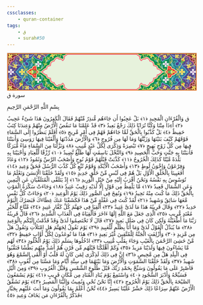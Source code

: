 ```yaml
---
cssclasses:
    - quran-container
tags:
    - ق
    - surah#50
---
```

<div class="quran-container">
<span class="second-border"></span>
<span class="border"></span>
<div class="head-container">
<img src="https://raw.githubusercontent.com/LORDyyyyy/obsidian-the_quran_vault/main/The%20Quran%20Vault/src/webview/surah_head.png" height=100>
<div class="surah-name">
<span class="surah-name-fnt">سورة ق</span>
</div>
</div>
<div class="quran-content">
<div class="name-of-god"> <p> بِسْمِ اللَّهِ الرَّحْمَنِ الرَّحِيمِ </p></div>
<p>
<span class="sign" id="f1">ق وَالْقُرْءَانِ الْمَجِيدِ <span>﴿</span>١<span>﴾</span></span>
<span class="sign" id="f2">بَلْ عَجِبُوا أَن جَاءَهُم مُّنذِرٌ مِّنْهُمْ فَقَالَ الْكَفِرُونَ هَذَا شَىْءٌ عَجِيبٌ <span>﴿</span>٢<span>﴾</span></span>
<span class="sign" id="f3">أَءِذَا مِتْنَا وَكُنَّا تُرَابًا ذَلِكَ رَجْعٌ بَعِيدٌ <span>﴿</span>٣<span>﴾</span></span>
<span class="sign" id="f4">قَدْ عَلِمْنَا مَا تَنقُصُ الْأَرْضُ مِنْهُمْ وَعِندَنَا كِتَبٌ حَفِيظٌ <span>﴿</span>٤<span>﴾</span></span>
<span class="sign" id="f5">بَلْ كَذَّبُوا بِالْحَقِّ لَمَّا جَاءَهُمْ فَهُمْ فِى أَمْرٍ مَّرِيجٍ <span>﴿</span>٥<span>﴾</span></span>
<span class="sign" id="f6">أَفَلَمْ يَنظُرُوا إِلَى السَّمَاءِ فَوْقَهُمْ كَيْفَ بَنَيْنَهَا وَزَيَّنَّهَا وَمَا لَهَا مِن فُرُوجٍ <span>﴿</span>٦<span>﴾</span></span>
<span class="sign" id="f7">وَالْأَرْضَ مَدَدْنَهَا وَأَلْقَيْنَا فِيهَا رَوَسِىَ وَأَنبَتْنَا فِيهَا مِن كُلِّ زَوْجٍ بَهِيجٍ <span>﴿</span>٧<span>﴾</span></span>
<span class="sign" id="f8">تَبْصِرَةً وَذِكْرَى لِكُلِّ عَبْدٍ مُّنِيبٍ <span>﴿</span>٨<span>﴾</span></span>
<span class="sign" id="f9">وَنَزَّلْنَا مِنَ السَّمَاءِ مَاءً مُّبَرَكًا فَأَنبَتْنَا بِهِ جَنَّتٍ وَحَبَّ الْحَصِيدِ <span>﴿</span>٩<span>﴾</span></span>
<span class="sign" id="f10">وَالنَّخْلَ بَاسِقَتٍ لَّهَا طَلْعٌ نَّضِيدٌ <span>﴿</span>١۰<span>﴾</span></span>
<span class="sign" id="f11">رِّزْقًا لِّلْعِبَادِ وَأَحْيَيْنَا بِهِ بَلْدَةً مَّيْتًا كَذَلِكَ الْخُرُوجُ <span>﴿</span>١١<span>﴾</span></span>
<span class="sign" id="f12">كَذَّبَتْ قَبْلَهُمْ قَوْمُ نُوحٍ وَأَصْحَبُ الرَّسِّ وَثَمُودُ <span>﴿</span>١٢<span>﴾</span></span>
<span class="sign" id="f13">وَعَادٌ وَفِرْعَوْنُ وَإِخْوَنُ لُوطٍ <span>﴿</span>١٣<span>﴾</span></span>
<span class="sign" id="f14">وَأَصْحَبُ الْأَيْكَةِ وَقَوْمُ تُبَّعٍ كُلٌّ كَذَّبَ الرُّسُلَ فَحَقَّ وَعِيدِ <span>﴿</span>١٤<span>﴾</span></span>
<span class="sign" id="f15">أَفَعَيِينَا بِالْخَلْقِ الْأَوَّلِ بَلْ هُمْ فِى لَبْسٍ مِّنْ خَلْقٍ جَدِيدٍ <span>﴿</span>١٥<span>﴾</span></span>
<span class="sign" id="f16">وَلَقَدْ خَلَقْنَا الْإِنسَنَ وَنَعْلَمُ مَا تُوَسْوِسُ بِهِ نَفْسُهُ وَنَحْنُ أَقْرَبُ إِلَيْهِ مِنْ حَبْلِ الْوَرِيدِ <span>﴿</span>١٦<span>﴾</span></span>
<span class="sign" id="f17">إِذْ يَتَلَقَّى الْمُتَلَقِّيَانِ عَنِ الْيَمِينِ وَعَنِ الشِّمَالِ قَعِيدٌ <span>﴿</span>١٧<span>﴾</span></span>
<span class="sign" id="f18">مَّا يَلْفِظُ مِن قَوْلٍ إِلَّا لَدَيْهِ رَقِيبٌ عَتِيدٌ <span>﴿</span>١٨<span>﴾</span></span>
<span class="sign" id="f19">وَجَاءَتْ سَكْرَةُ الْمَوْتِ بِالْحَقِّ ذَلِكَ مَا كُنتَ مِنْهُ تَحِيدُ <span>﴿</span>١٩<span>﴾</span></span>
<span class="sign" id="f20">وَنُفِخَ فِى الصُّورِ ذَلِكَ يَوْمُ الْوَعِيدِ <span>﴿</span>٢۰<span>﴾</span></span>
<span class="sign" id="f21">وَجَاءَتْ كُلُّ نَفْسٍ مَّعَهَا سَائِقٌ وَشَهِيدٌ <span>﴿</span>٢١<span>﴾</span></span>
<span class="sign" id="f22">لَّقَدْ كُنتَ فِى غَفْلَةٍ مِّنْ هَذَا فَكَشَفْنَا عَنكَ غِطَاءَكَ فَبَصَرُكَ الْيَوْمَ حَدِيدٌ <span>﴿</span>٢٢<span>﴾</span></span>
<span class="sign" id="f23">وَقَالَ قَرِينُهُ هَذَا مَا لَدَىَّ عَتِيدٌ <span>﴿</span>٢٣<span>﴾</span></span>
<span class="sign" id="f24">أَلْقِيَا فِى جَهَنَّمَ كُلَّ كَفَّارٍ عَنِيدٍ <span>﴿</span>٢٤<span>﴾</span></span>
<span class="sign" id="f25">مَّنَّاعٍ لِّلْخَيْرِ مُعْتَدٍ مُّرِيبٍ <span>﴿</span>٢٥<span>﴾</span></span>
<span class="sign" id="f26">الَّذِى جَعَلَ مَعَ اللَّهِ إِلَهًا ءَاخَرَ فَأَلْقِيَاهُ فِى الْعَذَابِ الشَّدِيدِ <span>﴿</span>٢٦<span>﴾</span></span>
<span class="sign" id="f27">قَالَ قَرِينُهُ رَبَّنَا مَا أَطْغَيْتُهُ وَلَكِن كَانَ فِى ضَلَلٍ بَعِيدٍ <span>﴿</span>٢٧<span>﴾</span></span>
<span class="sign" id="f28">قَالَ لَا تَخْتَصِمُوا لَدَىَّ وَقَدْ قَدَّمْتُ إِلَيْكُم بِالْوَعِيدِ <span>﴿</span>٢٨<span>﴾</span></span>
<span class="sign" id="f29">مَا يُبَدَّلُ الْقَوْلُ لَدَىَّ وَمَا أَنَا بِظَلَّمٍ لِّلْعَبِيدِ <span>﴿</span>٢٩<span>﴾</span></span>
<span class="sign" id="f30">يَوْمَ نَقُولُ لِجَهَنَّمَ هَلِ امْتَلَأْتِ وَتَقُولُ هَلْ مِن مَّزِيدٍ <span>﴿</span>٣۰<span>﴾</span></span>
<span class="sign" id="f31">وَأُزْلِفَتِ الْجَنَّةُ لِلْمُتَّقِينَ غَيْرَ بَعِيدٍ <span>﴿</span>٣١<span>﴾</span></span>
<span class="sign" id="f32">هَذَا مَا تُوعَدُونَ لِكُلِّ أَوَّابٍ حَفِيظٍ <span>﴿</span>٣٢<span>﴾</span></span>
<span class="sign" id="f33">مَّنْ خَشِىَ الرَّحْمَنَ بِالْغَيْبِ وَجَاءَ بِقَلْبٍ مُّنِيبٍ <span>﴿</span>٣٣<span>﴾</span></span>
<span class="sign" id="f34">ادْخُلُوهَا بِسَلَمٍ ذَلِكَ يَوْمُ الْخُلُودِ <span>﴿</span>٣٤<span>﴾</span></span>
<span class="sign" id="f35">لَهُم مَّا يَشَاءُونَ فِيهَا وَلَدَيْنَا مَزِيدٌ <span>﴿</span>٣٥<span>﴾</span></span>
<span class="sign" id="f36">وَكَمْ أَهْلَكْنَا قَبْلَهُم مِّن قَرْنٍ هُمْ أَشَدُّ مِنْهُم بَطْشًا فَنَقَّبُوا فِى الْبِلَدِ هَلْ مِن مَّحِيصٍ <span>﴿</span>٣٦<span>﴾</span></span>
<span class="sign" id="f37">إِنَّ فِى ذَلِكَ لَذِكْرَى لِمَن كَانَ لَهُ قَلْبٌ أَوْ أَلْقَى السَّمْعَ وَهُوَ شَهِيدٌ <span>﴿</span>٣٧<span>﴾</span></span>
<span class="sign" id="f38">وَلَقَدْ خَلَقْنَا السَّمَوَتِ وَالْأَرْضَ وَمَا بَيْنَهُمَا فِى سِتَّةِ أَيَّامٍ وَمَا مَسَّنَا مِن لُّغُوبٍ <span>﴿</span>٣٨<span>﴾</span></span>
<span class="sign" id="f39">فَاصْبِرْ عَلَى مَا يَقُولُونَ وَسَبِّحْ بِحَمْدِ رَبِّكَ قَبْلَ طُلُوعِ الشَّمْسِ وَقَبْلَ الْغُرُوبِ <span>﴿</span>٣٩<span>﴾</span></span>
<span class="sign" id="f40">وَمِنَ الَّيْلِ فَسَبِّحْهُ وَأَدْبَرَ السُّجُودِ <span>﴿</span>٤۰<span>﴾</span></span>
<span class="sign" id="f41">وَاسْتَمِعْ يَوْمَ يُنَادِ الْمُنَادِ مِن مَّكَانٍ قَرِيبٍ <span>﴿</span>٤١<span>﴾</span></span>
<span class="sign" id="f42">يَوْمَ يَسْمَعُونَ الصَّيْحَةَ بِالْحَقِّ ذَلِكَ يَوْمُ الْخُرُوجِ <span>﴿</span>٤٢<span>﴾</span></span>
<span class="sign" id="f43">إِنَّا نَحْنُ نُحْىِ وَنُمِيتُ وَإِلَيْنَا الْمَصِيرُ <span>﴿</span>٤٣<span>﴾</span></span>
<span class="sign" id="f44">يَوْمَ تَشَقَّقُ الْأَرْضُ عَنْهُمْ سِرَاعًا ذَلِكَ حَشْرٌ عَلَيْنَا يَسِيرٌ <span>﴿</span>٤٤<span>﴾</span></span>
<span class="sign" id="f45">نَّحْنُ أَعْلَمُ بِمَا يَقُولُونَ وَمَا أَنتَ عَلَيْهِم بِجَبَّارٍ فَذَكِّرْ بِالْقُرْءَانِ مَن يَخَافُ وَعِيدِ <span>﴿</span>٤٥<span>﴾</span></span>

</p>
</div>
<span class="border" style="margin-top:25px;"></span>
<span class="second-border-bottom"></span>
</div>

